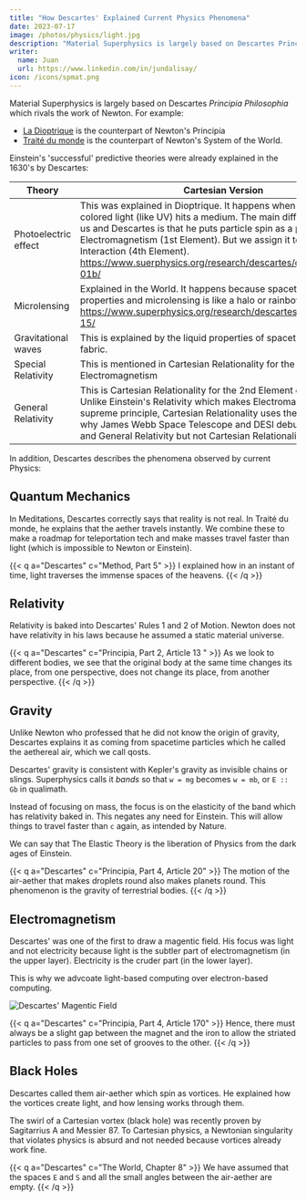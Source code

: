 ```yaml
---
title: "How Descartes' Explained Current Physics Phenomena"
date: 2023-07-17
image: /photos/physics/light.jpg
description: "Material Superphysics is largely based on Descartes Principia Philosophia which rivals the work of Newton"
writer:
  name: Juan
  url: https://www.linkedin.com/in/jundalisay/
icon: /icons/spmat.png
---
```




Material Superphysics is largely based on Descartes *Principia Philosophia* which rivals the work of Newton. For example:
- [La Dioptrique](https://en.wikipedia.org/wiki/Dioptrique) is the counterpart of Newton's Principia
- [Traité du monde](https://en.wikipedia.org/wiki/The_World_(book)) is the counterpart of Newton's System of the World. 

Einstein's 'successful' predictive theories were already explained in the 1630's by Descartes:

Theory | Cartesian Version
--- | ---
Photoelectric effect | This was explained in Dioptrique. It happens when different colored light (like UV) hits a medium. The main difference between us and Descartes is that he puts particle spin as a property of the Electromagnetism (1st Element). But we assign it to the Weak Interaction (4th Element). https://www.suerphysics.org/research/descartes/optics/part-01b/
Microlensing | Explained in the World. It happens because spacetime has liquid properties and microlensing is like a halo or rainbow. https://www.superphysics.org/research/descartes/world/chapter-15/
Gravitational waves | This is explained by the liquid properties of spacetime and is not a fabric.
Special Relativity | This is mentioned in Cartesian Relationality for the 1st Element or Electromagnetism
General Relativity | This is Cartesian Relationality for the 2nd Element or Spacetime. Unlike Einstein's Relativity which makes Electromagnetism the supreme principle, Cartesian Relationality uses the aether. That is why James Webb Space Telescope and DESI debunk Big Bang and General Relativity but not Cartesian Relationality. 


In addition, Descartes describes the phenomena observed by current Physics:


## Quantum Mechanics

In Meditations, Descartes correctly says that reality is not real. In Traité du monde, he explains that the aether travels instantly. We combine these to make a roadmap for teleportation tech and make masses travel faster than light (which is impossible to Newton or Einstein).

{{< q a="Descartes" c="Method, Part 5" >}}
I explained how in an instant of time, light traverses the immense spaces of the heavens.
{{< /q >}}


## Relativity

Relativity is baked into Descartes' Rules 1 and 2 of Motion. Newton does not have relativity in his laws because he assumed a static material universe.    


{{< q a="Descartes" c="Principia, Part 2, Article 13 " >}}
As we look to different bodies, we see that the original body at the same time changes its place, from one perspective, does not change its place, from another perspective.
{{< /q >}}



## Gravity

Unlike Newton who professed that he did not know the origin of gravity, Descartes explains it as coming from spacetime particles which he called the aethereal air, which we call qosts.

Descartes' gravity is consistent with Kepler's gravity as invisible chains or slings. Superphysics calls it *bands* so that `w = mg` becomes `w = mb`, or `E :: Gb` in qualimath.

Instead of focusing on mass, the focus is on the elasticity of the band which has relativity baked in. This negates any need for Einstein. This will allow things to travel faster than `c` again, as intended by Nature. 

We can say that The Elastic Theory is the liberation of Physics from the dark ages of Einstein.


{{< q a="Descartes" c="Principia, Part 4, Article 20" >}}
The motion of the air-aether that makes droplets round also makes planets round. This phenomenon is the gravity of terrestrial bodies.
{{< /q >}}


## Electromagnetism

Descartes' was one of the first to draw a magentic field. His focus was light and not electricity because light is the subtler part of electromagnetism (in the upper layer). Electricity is the cruder part (in the lower layer). 

This is why we advcoate light-based computing over electron-based computing.

![Descartes' Magentic Field](https://commons.wikimedia.org/wiki/File:Descartes_magnetic_field.jpg)


{{< q a="Descartes" c="Principia, Part 4, Article 170" >}}
Hence, there must always be a slight gap between the magnet and the iron to allow the striated particles to pass from one set of grooves to the other.
{{< /q >}}



## Black Holes

Descartes called them air-aether which spin as vortices. He explained how the vortices create light, and how lensing works through them.

The swirl of a Cartesian vortex (black hole) was recently proven by Sagitarrius A and Messier 87. To Cartesian physics, a Newtonian singularity that violates physics is absurd and not needed because vortices already work fine.   


{{< q a="Descartes" c="The World, Chapter 8" >}}
We have assumed that the spaces `E` and `S` and all the small angles between the air-aether are empty.
{{< /q >}}
